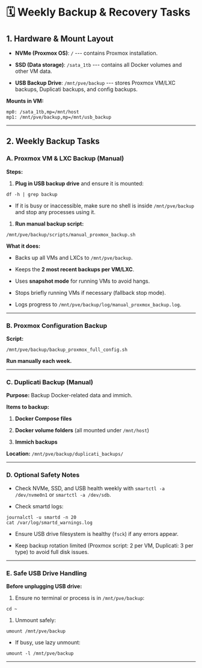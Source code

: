 🗓 Weekly Backup & Recovery Tasks
=================================

1\. Hardware & Mount Layout
---------------------------

-   **NVMe (Proxmox OS)**: `/` --- contains Proxmox installation.

-   **SSD (Data storage)**: `/sata_1tb` --- contains all Docker volumes and other VM data.

-   **USB Backup Drive**: `/mnt/pve/backup` --- stores Proxmox VM/LXC backups, Duplicati backups, and config backups.

**Mounts in VM:**

```
mp0: /sata_1tb,mp=/mnt/host
mp1: /mnt/pve/backup,mp=/mnt/usb_backup
```

* * * * *

2\. Weekly Backup Tasks
-----------------------

### A. Proxmox VM & LXC Backup (Manual)

**Steps:**

1.  **Plug in USB backup drive** and ensure it is mounted:

```
df -h | grep backup
```

-   If it is busy or inaccessible, make sure no shell is inside `/mnt/pve/backup` and stop any processes using it.

1.  **Run manual backup script:**

```
/mnt/pve/backup/scripts/manual_proxmox_backup.sh
```

**What it does:**

-   Backs up all VMs and LXCs to `/mnt/pve/backup`.

-   Keeps the **2 most recent backups per VM/LXC**.

-   Uses **snapshot mode** for running VMs to avoid hangs.

-   Stops briefly running VMs if necessary (fallback stop mode).

-   Logs progress to `/mnt/pve/backup/log/manual_proxmox_backup.log`.

* * * * *

### B. Proxmox Configuration Backup

**Script:**

```
/mnt/pve/backup/backup_proxmox_full_config.sh
```

**Run manually each week.**

* * * * *

### C. Duplicati Backup (Manual)

**Purpose:** Backup Docker-related data and immich.

**Items to backup:**

1.  **Docker Compose files**

2.  **Docker volume folders** (all mounted under `/mnt/host`)

3.  **Immich backups**

**Location:** `/mnt/pve/backup/duplicati_backups/`

* * * * *
### D. Optional Safety Notes

-   Check NVMe, SSD, and USB health weekly with `smartctl -a /dev/nvme0n1` or `smartctl -a /dev/sdb`.

-   Check smartd logs:
  ```
journalctl -u smartd -n 20
cat /var/log/smartd_warnings.log
```

-   Ensure USB drive filesystem is healthy (`fsck`) if any errors appear.

-   Keep backup rotation limited (Proxmox script: 2 per VM, Duplicati: 3 per type) to avoid full disk issues.

* * * * *

### E. Safe USB Drive Handling

**Before unplugging USB drive:**

1.  Ensure no terminal or process is in `/mnt/pve/backup`:

`cd ~`

1.  Unmount safely:

`umount /mnt/pve/backup`

-   If busy, use lazy unmount:

`umount -l /mnt/pve/backup`

* * * * *

